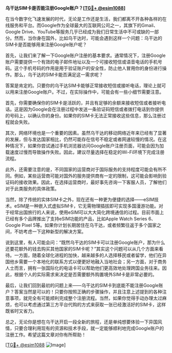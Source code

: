 **乌干达SIM卡是否能注册Google账户？[[TG💪+ @esim1088](https://t.me/s/esim1088)]**

在当今数字化飞速发展的时代，无论是工作还是生活，我们都离不开各种各样的在线服务和平台。而Google作为全球最大的互联网公司之一，其旗下的Gmail、Google Drive、YouTube等服务几乎已经成为我们日常生活中不可或缺的一部分。然而，当你身在国外，比如乌干达时，可能会遇到这样一个问题：乌干达的SIM卡是否能够用来注册Google账户呢？

首先，让我们来了解一下Google账户注册的基本要求。通常情况下，注册Google账户需要提供一个有效的电子邮件地址以及一个可接收短信或语音电话的手机号码。这个手机号码的作用是用于验证账户的安全性，防止他人冒用你的身份进行操作。那么，乌干达的SIM卡能否满足这一需求呢？

答案是肯定的。只要你的乌干达SIM卡能够正常接收短信或接听电话，理论上就可以用来注册Google账户。不过，在实际操作中，可能会有一些小细节需要注意。

首先，你需要确保你的SIM卡是活跃的，并且有足够的余额来接收短信或者接听电话。这是因为Google会在注册过程中发送一条验证码短信或者拨打电话到你提供的号码上，以确认你的身份。如果你的SIM卡无法正常接收这些信息，那么注册过程就会失败。

其次，网络环境也是一个重要的因素。虽然乌干达的移动网络近年来已经有了显著的发展，但与发达国家相比，仍然可能存在信号不稳定或者网速较慢的情况。在这种情况下，如果你尝试通过手机浏览器访问Google账户注册页面，可能会因为加载速度过慢而导致操作失败。因此，建议尽量选择在稳定的Wi-Fi环境下完成注册流程。

此外，还需要注意的是，不同国家的运营商对于国际服务的支持程度可能会有所不同。例如，某些运营商可能对国外的服务提供商有一定的限制，这可能会影响到验证码的接收效果。因此，在选择运营商时，最好事先咨询一下客服人员，了解他们对于此类服务的具体政策。

当然，除了传统的实体SIM卡之外，现在还有一种更为便捷的选择——eSIM技术。eSIM是一种嵌入式虚拟SIM卡，它无需物理插拔即可实现多国漫游功能。对于经常出国旅行的人来说，使用eSIM可以大大简化跨境通信的过程。目前市面上已经有多个品牌推出了支持eSIM功能的产品，比如Apple Watch Series 6、Google Pixel 5等。如果你计划长期居住在乌干达，或者频繁往返于多个国家之间，不妨考虑一下这种新型的解决方案。

说到这里，有人可能会问：“既然乌干达的SIM卡可以注册Google账户，那为什么还要花额外的钱去购买其他国家的SIM卡呢？”其实这个问题可以从几个方面来看待。一方面，随着全球化进程的加快，越来越多的人选择移民或者留学，他们在异国他乡需要一个本地化的联系方式以便更好地融入当地社会；另一方面，对于商务人士而言，拥有一张国际化的电话卡可以帮助他们更高效地处理跨国业务往来。因此，根据个人的实际需求来决定是否需要额外购置境外SIM卡是非常必要的。

最后，让我们回到最初的问题上来——乌干达的SIM卡到底能不能注册Google账户？答案当然是可以的！只要你按照正确的步骤操作，并且注意上述提到的各种注意事项，就完全有可能顺利完成整个注册流程。当然，如果你觉得手动办理太过麻烦，也可以考虑通过第三方平台代购的方式来获取一张已经激活好的SIM卡，这样既省时又省力。

总之，无论你是想在乌干达开启一段全新的旅程，还是单纯想要体验一下异国风情，只要合理利用现有的资源和技术手段，就一定能够顺利地完成Google账户的注册工作。希望这篇文章对你有所帮助！

[[TG💪+ @esim1088](https://t.me/s/esim1088) ![Image](https://i.postimg.cc/4NQfJmqS/Snipaste-2025-05-13-00-14-12.png)]